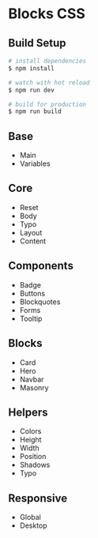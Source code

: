 # Blocks CSS

## Build Setup

``` bash
# install dependencies
$ npm install

# watch with hot reload
$ npm run dev

# build for production
$ npm run build
```

## Base
- Main
- Variables

## Core
- Reset
- Body
- Typo
- Layout
- Content

## Components
- Badge
- Buttons
- Blockquotes
- Forms
- Tooltip

## Blocks
- Card
- Hero
- Navbar
- Masonry

## Helpers
- Colors
- Height
- Width
- Position
- Shadows
- Typo

## Responsive
- Global
- Desktop